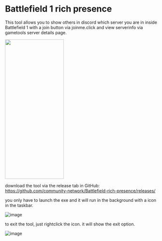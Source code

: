 # Battlefield 1 rich presence
This tool allows you to show others in discord which server you are in inside Battlefield 1 with a join button via joinme.click and view serverinfo via gametools server details page.

<img src="https://user-images.githubusercontent.com/22680656/177946537-7889db09-69e0-4314-a5bb-01dde66e1585.png" data-canonical-src="https://user-images.githubusercontent.com/22680656/177946537-7889db09-69e0-4314-a5bb-01dde66e1585.png" width="194" height="461" />

download the tool via the release tab in GitHub: https://github.com/community-network/Battlefield-rich-presence/releases/

you only have to launch the exe and it will run in the background with a icon in the taskbar.

![image](https://user-images.githubusercontent.com/22680656/177947255-063bcee5-594c-4dbe-a471-6a4a2fe17440.png)

to exit the tool, just rightclick the icon. it will show the exit option.

![image](https://user-images.githubusercontent.com/22680656/177966169-0263011d-f5ba-4c07-8703-388392477c1d.png)
